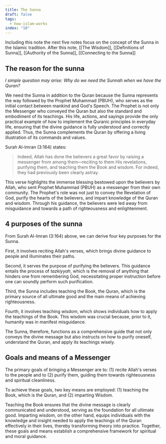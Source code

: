 ```yaml
---
title: The Sunna
draft: false
tags:
  - how-islam-works
index: "10"
---
```

Including this note the next five notes focus on the concept of the Sunna in the Islamic tradition. After this note, [[The Wisdom]], [[Definitions of Sunna]], [[Authority of the Sunna]], [[Connecting to the Sunna]]
## The reason for the sunna

*I simple question may arise: Why do we need the Sunnah when we have the Quran?*

We need the Sunna in addition to the Quran because the Sunna represents the way followed by the Prophet Muhammad (PBUH), who serves as the initial contact between mankind and God's Speech. The Prophet is not only the Messenger who conveyed the Quran but also the standard and embodiment of its teachings. His life, actions, and sayings provide the only practical example of how to implement the Quranic principles in everyday life, ensuring that the divine guidance is fully understood and correctly applied. Thus, the Sunna complements the Quran by offering a living illustration of its commands and values.

Surah Al-Imran (3:164) states:

> Indeed, Allah has done the believers a great favor by raising a messenger from among them—reciting to them His revelations, purifying them, and teaching them the Book and wisdom. For indeed, they had previously been clearly astray.

This verse highlights the immense blessing bestowed upon the believers by Allah, who sent Prophet Muhammad (PBUH) as a messenger from their own community. The Prophet's role was not just to convey the Revelation of God, purify the hearts of the believers, and impart knowledge of the Quran and wisdom. Through his guidance, the believers were led away from misguidance and towards a path of righteousness and enlightenment.

## 4 purposes of the sunna

From Surah Al-Imran (3:164) above, we can derive four key purposes for the Sunna. 

First, it involves reciting Allah's verses, which brings divine guidance to people and illuminates their paths. 

Second, it serves the purpose of purifying the believers. This guidance entails the process of _tazkiyyah_, which is the removal of anything that hinders one from remembering God, necessitating proper instruction before one can soundly perform such purification. 

Third, the Sunna includes teaching the Book, the Quran, which is the primary source of all ultimate good and the main means of achieving righteousness. 

Fourth, it involves teaching wisdom, which shows individuals how to apply the teachings of the Book. This wisdom was crucial because, prior to it, humanity was in manifest misguidance. 

The Sunna, therefore, functions as a comprehensive guide that not only conveys the divine message but also instructs on how to purify oneself, understand the Quran, and apply its teachings wisely.

## Goals and means of a Messenger

The primary goals of bringing a Messenger are to: (1) recite Allah's verses to the people and to (2) purify them, guiding them towards righteousness and spiritual cleanliness. 

To achieve these goals, two key means are employed: (1) teaching the Book, which is the Quran, and (2) imparting Wisdom. 

Teaching the Book ensures that the divine message is clearly communicated and understood, serving as the foundation for all ultimate good. Imparting wisdom, on the other hand, equips individuals with the knowledge and insight needed to apply the teachings of the Quran effectively in their lives, thereby transforming theory into practice. Together, these goals and means establish a comprehensive framework for spiritual and moral guidance.
